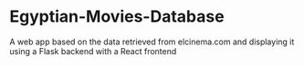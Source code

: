 # Egyptian-Movies-Database
A web app based on the data retrieved from elcinema.com and displaying it using a Flask backend with a React frontend
